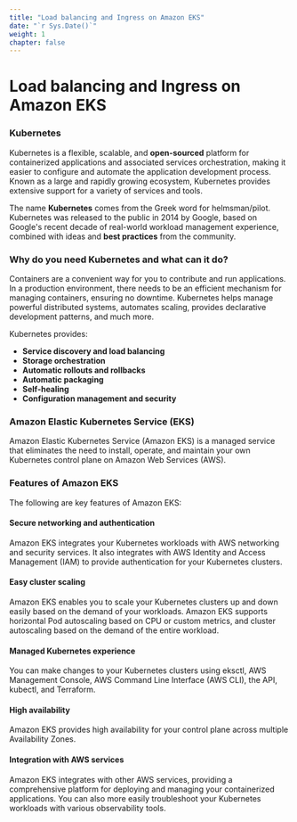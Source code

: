 ```yaml
---
title: "Load balancing and Ingress on Amazon EKS"
date: "`r Sys.Date()`"
weight: 1
chapter: false
---
```


# Load balancing and Ingress on Amazon EKS

### Kubernetes

Kubernetes is a flexible, scalable, and **open-sourced** platform for containerized applications and associated services orchestration, making it easier to configure and automate the application development process. Known as a large and rapidly growing ecosystem, Kubernetes provides extensive support for a variety of services and tools.

The name **Kubernetes** comes from the Greek word for helmsman/pilot. Kubernetes was released to the public in 2014 by Google, based on Google's recent decade of real-world workload management experience, combined with ideas and **best practices** from the community.

### Why do you need Kubernetes and what can it do?

Containers are a convenient way for you to contribute and run applications. In a production environment, there needs to be an efficient mechanism for managing containers, ensuring no downtime. Kubernetes helps manage powerful distributed systems, automates scaling, provides declarative development patterns, and much more.

Kubernetes provides:

- **Service discovery and load balancing** 
- **Storage orchestration** 
- **Automatic rollouts and rollbacks** 
- **Automatic packaging** 
- **Self-healing** 
- **Configuration management and security** 

### Amazon Elastic Kubernetes Service (EKS)
Amazon Elastic Kubernetes Service (Amazon EKS) is a managed service that eliminates the need to install, operate, and maintain your own Kubernetes control plane on Amazon Web Services (AWS).

### Features of Amazon EKS
The following are key features of Amazon EKS:

#### Secure networking and authentication
Amazon EKS integrates your Kubernetes workloads with AWS networking and security services. It also integrates with AWS Identity and Access Management (IAM) to provide authentication for your Kubernetes clusters.

#### Easy cluster scaling
Amazon EKS enables you to scale your Kubernetes clusters up and down easily based on the demand of your workloads. Amazon EKS supports horizontal Pod autoscaling based on CPU or custom metrics, and cluster autoscaling based on the demand of the entire workload.

#### Managed Kubernetes experience
You can make changes to your Kubernetes clusters using eksctl, AWS Management Console, AWS Command Line Interface (AWS CLI), the API, kubectl, and Terraform.

#### High availability
Amazon EKS provides high availability for your control plane across multiple Availability Zones.

#### Integration with AWS services
Amazon EKS integrates with other AWS services, providing a comprehensive platform for deploying and managing your containerized applications. You can also more easily troubleshoot your Kubernetes workloads with various observability tools.
